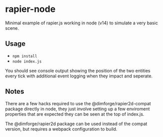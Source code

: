 # rapier-node
Minimal example of rapier.js working in node (v14) to simulate a very basic scene.

## Usage

* `npm install`
* `node index.js`

You should see console output showing the position of the two entities every tick with additional event logging when they impact and seperate.

## Notes

There are a few hacks required to use the @dimforge/rapier2d-compat package directly in node, they just involve setting up a few enviroment properties that are expected they can be seen at the top of index.js.

The @dimforge/rapier2d package can be used instead of the compat version, but requires a webpack configuration to build.
